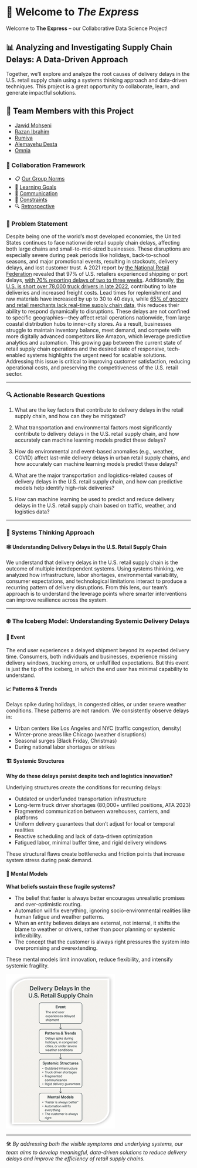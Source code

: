 # 👋 Welcome to *The Express*

Welcome to **The Express** – our Collaborative Data Science Project!

## 📊 Analyzing and Investigating Supply Chain Delays: A Data-Driven Approach

Together, we’ll explore and analyze the root causes of delivery delays in the
U.S. retail supply chain using a systems thinking approach and data-driven
techniques. This project is a great opportunity to collaborate, learn, and
generate impactful solutions.

## 👥 Team Members with this Project  

- [Jawid Mohseni](https://github.com/JawidMohseni)  
- [Razan Ibrahim](https://github.com/Razan-O-Elobeid)  
- [Rumiya](https://github.com/Ismatova-Rumiya)  
- [Alemayehu Desta](https://github.com/Alemayehu-Desta)  
- [Omnia](https://github.com/omniaNS)

### 🤝 Collaboration Framework

- 📋 [Our Group Norms](collaboration/README.md)
- 🎯 [Learning Goals](collaboration/learning_goals.md)
- 💬 [Communication](collaboration/communication.md)
- 🚧 [Constraints](collaboration/constraints.md)
- 🔍 [Retrospective](collaboration/retrospective.md)

### 🧩 Problem Statement

Despite being one of the world’s most developed economies, the United States
continues to face nationwide retail supply chain delays, affecting both large
chains and small-to-mid-sized businesses. These disruptions are especially
severe during peak periods like holidays, back-to-school seasons, and major
promotional events, resulting in stockouts, delivery delays, and lost customer
trust.
A 2021 report by [the National Retail Federation](https://nrf.com/media-center/press-releases/nrf-calls-white-house-address-port-congestion-challenges)
revealed that 97% of U.S.
retailers experienced shipping or port delays, [with 70% reporting delays of two
to three weeks](https://splash247.com/biden-pressured-to-fix-us-port-congestion-issues/).
Additionally, [the U.S. is
short over 78,000 truck drivers in
late 2022](https://www.trucknews.com/human-resources/u-s-is-short-78000-drivers-ata-says/1003170001/),
contributing to late
deliveries and increased freight costs. Lead
times for replenishment and raw materials have increased by up to 30 to 40
days, while [65% of grocery and retail merchants lack real-time supply chain
data](https://www.pymnts.com/news/retail/2025/65percent-of-grocery-retailers-lack-real-time-supply-chain-data/),
this reduces
their ability to respond dynamically to disruptions.
These delays are not confined to specific geographies—they affect retail
operations nationwide, from large coastal distribution hubs to inner-city
stores. As a result, businesses struggle to maintain inventory balance, meet
demand, and compete with more digitally advanced competitors like Amazon, which
leverage predictive analytics and automation.
This growing gap between the current state of retail supply chain operations
and the desired state of responsive, tech-enabled systems highlights the urgent
need for scalable solutions. Addressing this issue is critical to improving
customer satisfaction, reducing operational costs, and preserving the
competitiveness of the U.S. retail sector.

---

### 🔍 Actionable Research Questions

1. What are the key factors that contribute to delivery delays in the retail
supply chain, and how can they be mitigated?

2. What transportation and environmental factors most significantly contribute
to delivery delays in the U.S. retail supply chain, and how accurately can
machine learning models predict these delays?

3. How do environmental and event-based anomalies (e.g., weather, COVID) affect
last-mile delivery delays in urban retail supply chains, and how accurately can
machine learning models predict these delays?

4. What are the major transportation and logistics-related causes of delivery
delays in the U.S. retail supply chain, and how can predictive models help
identify high-risk deliveries?

5. How can machine learning be used to predict and reduce delivery delays in
the U.S. retail supply chain based on traffic, weather, and logistics data?

---

### 🧠 Systems Thinking Approach

#### 🕸 Understanding Delivery Delays in the U.S. Retail Supply Chain

We understand that delivery delays in the U.S. retail supply chain is the
outcome of multiple interdependent systems. Using systems thinking, we analyzed
how infrastructure, labor shortages, environmental variability, consumer
expectations, and technological limitations interact to produce a recurring
pattern of delivery disruptions. From this lens, our team’s approach is to
understand the leverage points where smarter interventions can improve
resilience across the system.

---

### ❄️ The Iceberg Model: Understanding Systemic Delivery Delays

#### 📍 Event

The end user experiences a delayed shipment beyond its expected delivery time.
Consumers, both individuals and businesses, experience missing delivery
windows, tracking errors, or unfulfilled expectations. But this event is just
the tip of the iceberg, in which the end user has minimal capability to
understand.

#### 📈 Patterns & Trends

Delays spike during holidays, in congested cities, or under severe weather
conditions.
These patterns are not random. We consistently observe delays in:

- Urban centers like Los Angeles and NYC (traffic congestion, density)
- Winter-prone areas like Chicago (weather disruptions)
- Seasonal surges (Black Friday, Christmas)
- During national labor shortages or strikes

#### 🏗️ Systemic Structures

**Why do these delays persist despite tech and logistics innovation?**

Underlying structures create the conditions for recurring delays:

- Outdated or underfunded transportation infrastructure
- Long-term truck driver shortages (80,000+ unfilled positions, ATA 2023)
- Fragmented communication between warehouses, carriers, and platforms
- Uniform delivery guarantees that don’t adjust for local or temporal realities
- Reactive scheduling and lack of data-driven optimization
- Fatigued labor, minimal buffer time, and rigid delivery windows

These structural flaws create bottlenecks and friction points that increase
system stress during peak demand.

#### 💭 Mental Models

**What beliefs sustain these fragile systems?**

- The belief that faster is always better encourages unrealistic promises and
over-optimistic routing.
- Automation will fix everything, ignoring socio-environmental realities like
human fatigue and weather patterns.
- When an entity believes delays are external, not internal, it shifts the
blame to weather or drivers, rather than poor planning or systemic
inflexibility.
- The concept that the customer is always right pressures the system into
overpromising and overextending.

These mental models limit innovation, reduce flexibility, and intensify
systemic fragility.

![Delivery Delays in the U.S. Retail Supply Chain][def]

---

🛠️ *By addressing both the visible symptoms and underlying systems, our team
aims to develop meaningful, data-driven solutions to reduce delivery delays and
improve the efficiency of retail supply chains.*

[def]: image1.png
